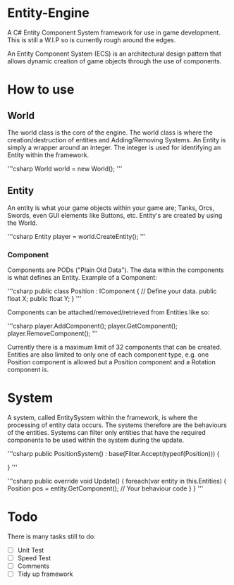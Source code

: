 # Entity-Engine
A C# Entity Component System framework for use in game development.
This is still a W.I.P so is currently rough around the edges.

An Entity Component System (ECS) is an architectural design pattern that allows dynamic creation of game objects through the use of components.

# How to use
## World
The world class is the core of the engine. The world class is where the creation/destruction of entities and Adding/Removing Systems.
An Entity is simply a wrapper around an integer. The integer is used for identifying an Entity within the framework.

'''csharp
World world = new World();
'''

## Entity
An entity is what your game objects within your game are; Tanks, Orcs, Swords, even GUI elements like Buttons, etc.
Entity's are created by using the World.

'''csharp
Entity player = world.CreateEntity();
''' 

### Component
Components are PODs ("Plain Old Data"). The data within the components is what defines an Entity.
Example of a Component:

'''csharp
public class Position : IComponent
{
	// Define your data.
	public float X;
	public float Y;
}
'''

Components can be attached/removed/retrieved from Entities like so:

'''csharp
player.AddComponent<Position>();
player.GetComponent<Position>();
player.RemoveComponent<Position>();
'''

Currently there is a maximum limit of 32 components that can be created. 
Entities are also limited to only one of each component type, e.g. one Position component is allowed but a Position component and a Rotation component is.

# System
A system, called EntitySystem within the framework, is where the processing of entity data occurs.
The systems therefore are the behaviours of the entities.
Systems can filter only entities that have the required components to be used within the system during the update.

'''csharp
public PositionSystem() : base(Filter.Accept(typeof(Position)))
{

}
'''

'''csharp
public override void Update()
{
	foreach(var entity in this.Entities)
	{
		Position pos = entity.GetComponent<Position>();
		// Your behaviour code
	}
}
'''

# Todo
There is many tasks still to do:
- [ ] Unit Test
- [ ] Speed Test
- [ ] Comments
- [ ] Tidy up framework
